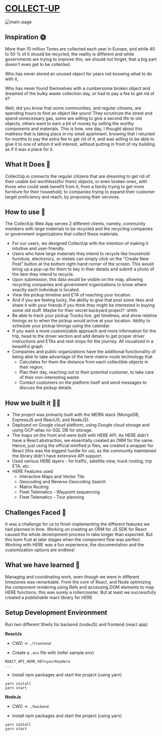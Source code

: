 # [COLLECT-UP](https://github.com/Niotane/Collectup)

![main-page](https://user-images.githubusercontent.com/28642011/101401541-7facad80-38f8-11eb-8201-541af644d95f.png)

## Inspiration 🌞
More than 10 million Tones are collected each year in Europe, and while 40 to 50 % of it should be recycled, the reality is different and while governments are trying to improve this, we should not forget, that a big part doesn't even get to be collected. 

Who has never stored an unused object for years not knowing what to do with it,

Who has never found themselves with a cumbersome broken object and dreamed of the bulky waste collection day, or had to pay a fee to get rid of it? 

Well, did you know that some communities, and regular citizens, are spending hours to find an object like yours! They scrutinize the street and spend unnecessary gas, some are willing to give a second life to old objects, others want to earn a bit of money by selling the worthy components and materials. This is how, one day, I thought about this mattress that is taking place in my small apartment, knowing that I relucted for months to pay the extra fee to get rid of it, and was willing to be able to give it to one of whom it will interest, without putting in front of my building as if it was a place for it.

## What It Does 🎯
CollectUp.io connects the regular citizens that are dreaming to get rid of their usable but worthless(for them) objects, or even broken ones, with those who could seek benefit from it, from a family trying to get more furniture for their household, to companies trying to expand their customer target proficiency and reach, by proposing their services.

## How to use 🔧
The CollectUp Web App serves 2 different clients, namely, community members with large materials to be recycled and the recycling companies or government organizations that collect these materials.

- For our users, we designed CollectUp with the intention of making it intuitive and user-friendly. 
- Users who have large materials they intend to recycle like household furniture, electronics, or metals can simply click on the "Create New Post" button at the bottom right-hand corner of the screen. This would bring up a pop-up for them to key in their details and submit a photo of the item they intend to recycle. 
- Upon submission, this data would be visible on the map, allowing recycling companies and government organizations to know where exactly each individual is located.
- View the pickup timeline and ETA of reaching your location.
- And if you are feeling lucky, the ability to give that post some likes and share it with your friends if you think they might be interested in buying some old stuff. Maybe for their secret backyard project? :shhh:
- Be able to track your pickup Trucks live, get timelines, and show relative timings as to when the pickup would arrive at your location. Ability to schedule your pickup timings using the calendar.
- If you want a more customizable approach and more information for the trip, head to the driver section and add details to get proper driver instructions and ETAs and rest-stops for the journey. All visualized in a beautiful graph
- Companies and public organizations have the additional functionality of being able to take advantage of the here-matrix-route technology that
  - Calculates for them the distance from each collectible objects in their region, 
  - Plan their day, reaching out to their potential customer, to take care of their non-interesting waste. 
  - Contact customers on the platform itself and send messages to discuss the pickup details

## How we built it 🤞🏿
* The project was primarily built with the MERN stack (MongoDB, ExpressJS and ReactJS, and NodeJS).
* Deployed on Google cloud platform, using Google cloud storage and using GCP-atlas no-SQL DB for storage.
* The maps on the front end were built with HERE API. As HERE didn't have a React abstraction, we essentially created an ORM for the same. Hence, just using the official minified js files, we created a wrapper for React (this was the biggest hurdle for us), as the community maintained the library didn't have extensive API support.
* Used various HERE layers - for traffic, satellite view, truck routing, trip ETA, etc
* HERE Features used
  * Interactive Maps and Vector Tile
  * Geocoding and Reverse Geocoding Search
  * Matrix Routing
  * Fleet Telematics - Waypoint sequencing
  * Fleet Telematics - Tour planning 


## Challenges Faced 🚀
It was a challenge for us to finish implementing the different features we had planned in time. Working on creating an ORM for JS SDK for React caused the whole development process to take longer than expected. But this bore fruit at later stages when the component flow was perfect. Working with HERE was a fun experience, the documentation and the customization options are endless!

## What we have learned 📖
Managing and coordinating work, even though we were in different timezones was remarkable. From the core of React, and Node optimizing the component rendering using Refs and accessing DOM elements to map HERE functions, this was surely a rollercoaster. But at least we successfully created a publishable react library for HERE


## Setup Development Environment

Run two different Shells for backend (nodeJS) and frontend (react app)

**ReactJs** 

- CWD -> `./frontend`

- Create a `.env` file with (refer sample.env)
```
REACT_API_HERE_KEY=yourKeyHere
...
```

- Install npm packages and start the project (using yarn)
```
yarn install
yarn start
```

**NodeJs**

- CWD -> `./backend`

- Install npm packages and start the project (using yarn)
```
yarn install
yarn start
```
